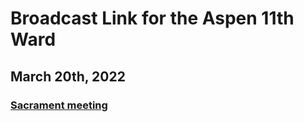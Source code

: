 # Broadcast Link for the Aspen 11th Ward

## March 20th, 2022
### [Sacrament meeting](https://youtu.be/wJa8XfQd0ZQ) 
